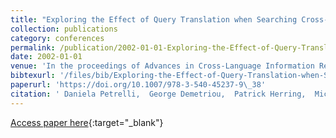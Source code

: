 ```yaml
---
title: "Exploring the Effect of Query Translation when Searching Cross-Language"
collection: publications
category: conferences
permalink: /publication/2002-01-01-Exploring-the-Effect-of-Query-Translation-when-Searching-Cross-Language
date: 2002-01-01
venue: 'In the proceedings of Advances in Cross-Language Information Retrieval, Third Workshop of the Cross-Language Evaluation Forum, CLEF 2002. Rome, Italy, September 19-20, 2002. Revised Papers'
bibtexurl: '/files/bib/Exploring-the-Effect-of-Query-Translation-when-Searching-Cross-Language.bib'
paperurl: 'https://doi.org/10.1007/978-3-540-45237-9\_38'
citation: ' Daniela Petrelli,  George Demetriou,  Patrick Herring,  Micheline Beaulieu,  Mark Sanderson, &quot;Exploring the Effect of Query Translation when Searching Cross-Language.&quot; In the proceedings of Advances in Cross-Language Information Retrieval, Third Workshop of the Cross-Language Evaluation Forum, CLEF 2002. Rome, Italy, September 19-20, 2002. Revised Papers, 2002.'
---
```

[Access paper here](https://doi.org/10.1007/978-3-540-45237-9\_38){:target="_blank"}
